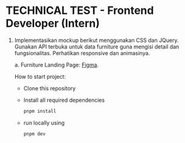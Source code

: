 # TECHNICAL TEST - Frontend Developer (Intern)

1. Implementasikan mockup berikut menggunakan CSS dan JQuery. Gunakan API terbuka untuk data furniture guna mengisi detail dan fungsionalitas. Perhatikan responsive dan animasinya.

   a. Furniture Landing Page: [Figma](https://www.figma.com/file/Q3L1GRlgY60mOQJdcHw9LJ/Test-Front-End---Furniture-Landing-Page?node-id=0%3A1).

   How to start project:

   - Clone this repository
   - Install all required dependencies

     ```sh
     pnpm install
     ```

   - run locally using

     ```sh
     pnpm dev
     ```
